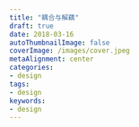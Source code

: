 ```yaml
---
title: "耦合与解藕"
draft: true
date: 2018-03-16
autoThumbnailImage: false
coverImage: /images/cover.jpeg
metaAlignment: center
categories:
- design
tags:
- design
keywords:
- design
---
```


<!--more-->
